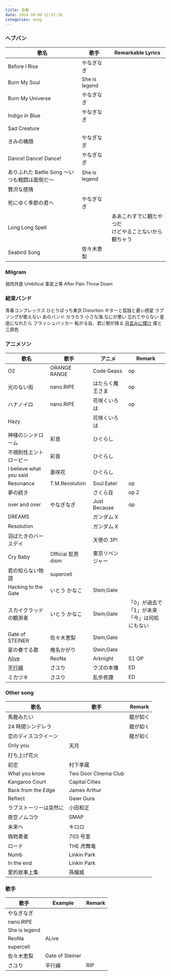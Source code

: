 ```yaml
---
title: 音樂
date: 2024-10-08 22:57:36
categories: song
---
```


### ヘブバン

| 歌名                                          | 歌手          | Remarkable Lyrics                                          |
| --------------------------------------------- | ------------- | ---------------------------------------------------------- |
| Before I Rise                                 | やなぎなぎ    |                                                            |
| Burn My Soul                                  | She is legend |                                                            |
| Burn My Universe                              | やなぎなぎ    |                                                            |
| Indigo in Blue                                | やなぎなぎ    |                                                            |
| Sad Creature                                  |               |                                                            |
| きみの横顔                                    | やなぎなぎ    |
| Dance! Dance! Dance!                          | やなぎなぎ    |
| ありふれた Battle Song ～いつも戦闘は面倒だ～ | She is legend |
| 贅沢な感情                                    |
| 死にゆく季節の君へ                            | やなぎなぎ    |
| Long Long Spell                               |               | ああこれすでに観たやつだ <br> けどやることないから観ちゃう |
| Seabird Song                                  | 佐々木恵梨    |                                                            |

### Milgram

弱肉共食
Umbilical
事変上等
After Pain
Throw Down

### 結束バンド

青春コンプレックス
ひとりぼっち東京
Distortion
ギターと孤独と蒼い惑星
ラブソングが歌えない
あのバンド
カラカラ
小さな海
なにが悪い
忘れてやらない
星座になれたら
フラッシュバッカー
転がる岩、君に朝が降る
[月並みに輝け](https://www.youtube.com/watch?v=anCp-VnUQtM)
僕と三原色

### アニメソン

| 歌名                                                  | 歌手               | アニメ           | Remark                                            |
| ----------------------------------------------------- | ------------------ | ---------------- | ------------------------------------------------- |
| O2                                                    | ORANGE RANGE       | Code Geass       | op                                                |
| 光のない街                                            | nano.RIPE          | はたらく魔王さま | op                                                |
| ハナノイロ                                            | nano.RIPE          | 花咲くいろは     | op                                                |
| Hazy                                                  |                    | 花咲くいろは     |                                                   |
| 神様のシンドローム                                    | 彩音               | ひぐらし         |                                                   |
| 不規則性エントローピー                                | 彩音               | ひぐらし         |                                                   |
| I believe what you said                               | 亜咲花             | ひぐらし         |                                                   |
| Resonance                                             | T.M.Revolution     | Soul Eater       | op                                                |
| 夢の続き                                              |                    | さくら荘         | op 2                                              |
| over and over                                         | やなぎなぎ         | Just Because     | op                                                |
| DREAMS                                                |                    | ガンダム X       |
| Resolution                                            |                    | ガンダム X       |
| 羽ばたきのバースデイ                                  |                    | 天使の 3P!       |
| Cry Baby                                              | Official 髭男 dism | 東京リベンジャー |
| 君の知らない物語                                      | supercell          |                  |
| Hacking to the Gate                                   | いとう かなこ      | Stein;Gate       |
| スカイクラッドの観測者                                | いとう かなこ      | Stein;Gate       | 「0」が過去で「1」が未来 <br>「今」は何処にもない |
| Gate of STEINER                                       | 佐々木恵梨         | Stein;Gate       |
| 星の奏でる歌                                          | 椎名かがり         | Stein;Gate       |                                                   |
| [Alive](https://www.youtube.com/watch?v=7jqVuqVQvvA)  | ReoNa              | Arknight         | S1 OP                                             |
| [平行線](https://www.youtube.com/watch?v=kKOkybfh9bE) | さユり             | クズの本懐       | ED                                                |
| ミカヅキ                                              | さユり             | 乱歩奇譚         | ED                                                |

### Other song

| 歌名                   | 歌手                 | Remark   |
| ---------------------- | -------------------- | -------- |
| 馬鹿みたい             |                      | 龍が如く |
| 24 時間シンデレラ      |                      | 龍が如く |
| 恋のディスコクイーン   |                      | 龍が如く |
| Only you               | 天月                 |          |
| 打ち上げ花火           |                      |          |
| 初恋                   | 村下孝蔵             |          |
| What you know          | Two Door Cinema Club |          |
| Kangaroo Court         | Capital Cities       |          |
| Back from the Edge     | James Arthur         |          |
| Reflect                | Gawr Gura            |          |
| ラブストーリーは突然に | 小田和正             |          |
| 夜空ノムコウ           | SMAP                 |          |
| 未来へ                 | キロロ               |          |
| 偽物勇者               | 703 号室             |
| ロード                 | THE 虎舞竜           |
| Numb                   | Linkin Park          |          |
| In the end             | Linkin Park          |          |
| 愛的故事上集           | 孫耀威               |          |

### 歌手

| 歌手          | Example         | Remark |
| ------------- | --------------- | ------ |
| やなぎなぎ    |                 |
| nano.RIPE     |                 |
| She is legend |                 |
| ReoNa         | ALive           |
| supercell     |                 |
| 佐々木恵梨    | Gate of Steiner |
| さユり        | 平行線          | RIP    |
